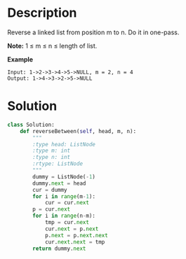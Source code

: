 # Description
Reverse a linked list from position m to n. Do it in one-pass.

**Note:** 1 ≤ m ≤ n ≤ length of list.

**Example**
```
Input: 1->2->3->4->5->NULL, m = 2, n = 4
Output: 1->4->3->2->5->NULL
```
# Solution

```python
class Solution:
    def reverseBetween(self, head, m, n):
        """
        :type head: ListNode
        :type m: int
        :type n: int
        :rtype: ListNode
        """
        dummy = ListNode(-1)
        dummy.next = head
        cur = dummy
        for i in range(m-1):
            cur = cur.next
        p = cur.next
        for i in range(n-m):
            tmp = cur.next
            cur.next = p.next
            p.next = p.next.next
            cur.next.next = tmp
        return dummy.next
```
